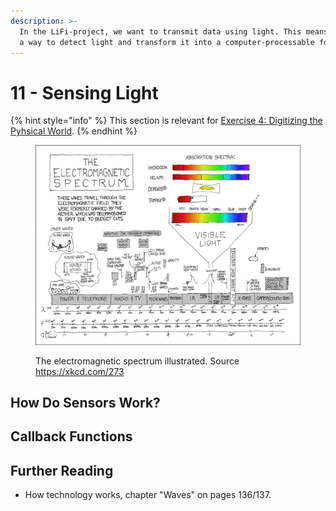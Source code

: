 ```yaml
---
description: >-
  In the LiFi-project, we want to transmit data using light. This means we need
  a way to detect light and transform it into a computer-processable form.
---
```


# 11 - Sensing Light

{% hint style="info" %}
This section is relevant for [Exercise 4: Digitizing the Pyhsical World](https://github.com/winf-hsos/lifi-exercises/raw/main/exercises/04\_exercise\_digitizing\_the\_physical\_world.pdf).
{% endhint %}

<figure><img src="../.gitbook/assets/image (1) (4).png" alt=""><figcaption><p>The electromagnetic spectrum illustrated. Source <a href="https://xkcd.com/273/">https://xkcd.com/273</a></p></figcaption></figure>

## How Do Sensors Work?

## Callback Functions

## Further Reading

* How technology works, chapter "Waves" on pages 136/137.
